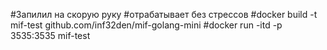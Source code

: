 #Запилил на скорую руку
#отрабатывает без стрессов
#docker build -t mif-test github.com/inf32den/mif-golang-mini
#docker  run -itd -p 3535:3535 mif-test

